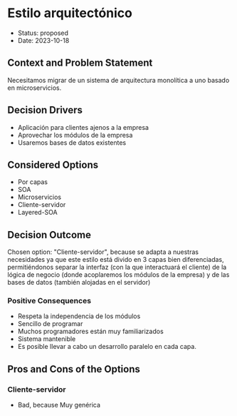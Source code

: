 # Estilo arquitectónico

* Status: proposed
* Date: 2023-10-18

## Context and Problem Statement

Necesitamos migrar de un sistema de arquitectura monolítica a uno basado en microservicios.

## Decision Drivers

* Aplicación para clientes ajenos a la empresa
* Aprovechar los módulos de la empresa
* Usaremos bases de datos existentes

## Considered Options

* Por capas
* SOA
* Microservicios
* Cliente-servidor
* Layered-SOA

## Decision Outcome

Chosen option: "Cliente-servidor", because se adapta a nuestras necesidades ya que este estilo está divido en 3 capas bien diferenciadas, permitiéndonos separar la interfaz (con la que interactuará el cliente) de la lógica de negocio (donde acoplaremos los módulos de la empresa) y de las bases de datos (también alojadas en el servidor)

### Positive Consequences

* Respeta la independencia de los módulos
* Sencillo de programar
* Muchos programadores están muy familiarizados
* Sistema mantenible
* Es posible llevar a cabo un desarrollo paralelo en cada capa.

## Pros and Cons of the Options

### Cliente-servidor

* Bad, because Muy genérica
